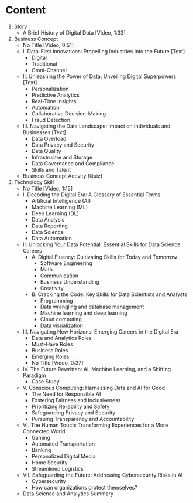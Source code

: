 # Content
1. Story
   - A Brief History of Digital Data [Video, 1:33]
2. Business Concept
   - No Title [Video, 0:51]
   - I. Data-First Innovations: Propelling Industries Into the Future [Text]
     * Digital
     * Traditional
     * Omni-Channel
   - II. Unleashing the Power of Data: Unveiling Digital Superpowers [Text]
     * Personalization
     * Predictive Analytics
     * Real-Time Insights
     * Automation
     * Collaborative Decision-Making
     * Fraud Detection
   - III. Navigating the Data Landscape: Impact on Individuals and Businesses [Text]
     * Data Overload
     * Data Privacy and Security
     * Data Quality
     * Infrastructre and Storage
     * Data Governance and Compliance
     * Skills and Talent
   - Business Concept Activity [Quiz] 
3. Technology Skill
   - No Title [Video, 1:15]
   - I. Decoding the Digital Era: A Glossary of Essential Terms
     * Artificial Intelligence (AI)
     * Machine Learning (ML)
     * Deep Learning (DL)
     * Data Analysis
     * Data Reporting
     * Data Science
     * Data Automation
   - II. Unlocking Your Data Potential: Essential Skills for Data Science Careers
     * A. Digital Fluency: Cultivating Skills for Today and Tomorrow
       - Software Engineering
       - Math
       - Communication
       - Business Understanding
       - Creativity
     * B. Cracking the Code: Key Skills for Data Scientists and Analysts
       - Programming
       - Data wrangling and database management
       - Machine learning and deep learning
       - Cloud computing
       - Data visualization
   - III. Navigating New Horizons: Emerging Careers in the Digital Era
     * Data and Analytics Roles
     * Must-Have Roles
     * Business Roles
     * Emerging Roles
     * No Title [Video, 0:37]
   - IV. The Future Rewritten: AI, Machine Learning, and a Shifting Paradigm
     * Case Study
   - V. Conscious Computing: Harnessing Data and AI for Good
     * The Need for Responsible AI
     * Fostering Fairness and Inclusiveness
     * Prioritizing Reliability and Safety
     * Safeguarding Privacy and Security
     * Pursuing Transparency and Accountability
   - VI. The Human Touch: Transforming Experiences for a More Connected World
     * Gaming
     * Automated Transportation
     * Banking
     * Personalized Digital Media
     * Home Security
     * Streamlined Logistics
   - VII. Safeguarding the Future: Addressing Cybersecurity Risks in AI
     * Cybersecurity
     * How can organizations protect themselves?
   - Data Science and Analytics Summary
